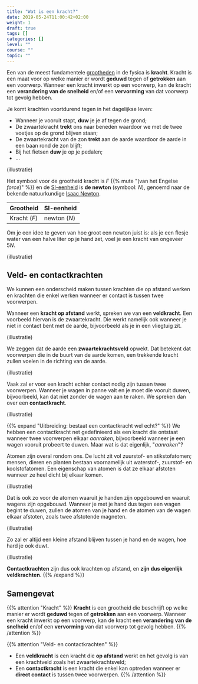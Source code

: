 ```yaml
---
title: "Wat is een kracht?"
date: 2019-05-24T11:00:42+02:00
weight: 1
draft: true
tags: []
categories: []
level: ""
course: ""
topic: ""
---
```


Een van de meest fundamentele [grootheden](../../grootheden_eenheden/intro) in de
fysica is **kracht**. Kracht is een maat voor op welke manier er wordt
**geduwd** tegen of **getrokken** aan een voorwerp. Wanneer een kracht inwerkt
op een voorwerp, kan de kracht een **verandering van de snelheid** en/of een
**vervorming** van dat voorwerp tot gevolg hebben.

Je komt krachten voortdurend tegen in het dagelijkse leven:

* Wanneer je vooruit stapt, **duw** je je af tegen de grond;
* De zwaartekracht **trekt** ons naar beneden waardoor we met de twee voetjes op de
  grond blijven staan;
* De zwaartekracht van de zon **trekt** aan de aarde waardoor de aarde in een baan
  rond de zon blijft;
* Bij het fietsen **duw** je op je pedalen;
* ...

(illustratie)

Het symbool voor de grootheid kracht is $F$ {{% mute "(van het Engelse <em>force</em>)" %}} en de
[SI-eenheid](../../grootheden_eenheden/intro##si-eenheden-maken-duidelijke-afspraken)
is **de newton** (symbool: $\si{N}$), genoemd naar de bekende natuurkundige
[Isaac Newton](https://nl.m.wikipedia.org/wiki/Isaac_Newton).

| Grootheid          | SI-eenheid         |
| ------------------ | ------------------ |
| Kracht ($F$)  | newton ($\si{N}$)  |

Om je een idee te geven van hoe groot een newton juist is: als je een flesje
water van een halve liter op je hand zet, voel je een kracht van ongeveer
$5\si{ N}$.

(illustratie)

## Veld- en contactkrachten
We kunnen een onderscheid maken tussen krachten die op afstand werken en
krachten die enkel werken wanneer er contact is tussen twee voorwerpen.

Wanneer een **kracht op afstand** werkt, spreken we van een **veldkracht**. Een
voorbeeld hiervan is de zwaartekracht. Die werkt namelijk ook wanneer je niet
in contact bent met de aarde, bijvoorbeeld als je in een vliegtuig zit.

(illustratie)

We zeggen dat de aarde een **zwaartekrachtsveld** opwekt. Dat betekent dat
voorwerpen die in de buurt van de aarde komen, een trekkende kracht zullen voelen
in de richting van de aarde.

(illustratie)

Vaak zal er voor een kracht echter contact nodig zijn tussen twee voorwerpen.
Wanneer je wagen in panne valt en je moet die vooruit duwen, bijvoorbeeld, kan
dat niet zonder de wagen aan te raken. We spreken dan over een
**contactkracht**.

(illustratie)

{{% expand "Uitbreiding: bestaat een contactkracht wel echt?" %}}
We hebben een contactkracht net gedefinieerd als een kracht die ontstaat wanneer
twee voorwerpen elkaar *aanraken*, bijvoorbeeld wanneer je een wagen vooruit
probeert te duwen. Maar wat is dat eigenlijk, "*aanraken*"?

Atomen zijn overal rondom ons. De lucht zit vol zuurstof- en stikstofatomen;
mensen, dieren en planten bestaan voornamelijk uit waterstof-, zuurstof- en
koolstofatomen. Een eigenschap van atomen is dat ze elkaar afstoten wanneer ze
heel dicht bij elkaar komen.

(illustratie)

Dat is ook zo voor de atomen waaruit je handen zijn opgebouwd en waaruit wagens
zijn opgebouwd.  Wanneer je met je hand dus tegen een wagen begint te duwen,
zullen de atomen van je hand en de atomen van de wagen elkaar afstoten, zoals
twee afstotende magneten.

(illustratie)

Zo zal er altijd een kleine afstand blijven tussen je hand en de wagen, hoe
hard je ook duwt.

(illustratie)

**Contactkrachten** zijn dus ook krachten op afstand, en **zijn dus eigenlijk
veldkrachten**.
{{% /expand %}}


## Samengevat
{{% attention "Kracht" %}}
**Kracht** is een grootheid die beschrijft op welke manier er wordt **geduwd**
tegen of **getrokken** aan een voorwerp. Wanneer een kracht inwerkt
op een voorwerp, kan de kracht een **verandering van de snelheid** en/of een
**vervorming** van dat voorwerp tot gevolg hebben.
{{% /attention %}}

{{% attention "Veld- en contactkrachten" %}}
* Een **veldkracht** is een kracht die **op afstand** werkt en het gevolg is
  van een krachtveld zoals het zwaartekrachtsveld;
* Een **contactkracht** is een kracht die enkel kan optreden wanneer er **direct
  contact** is tussen twee voorwerpen.
{{% /attention %}}

